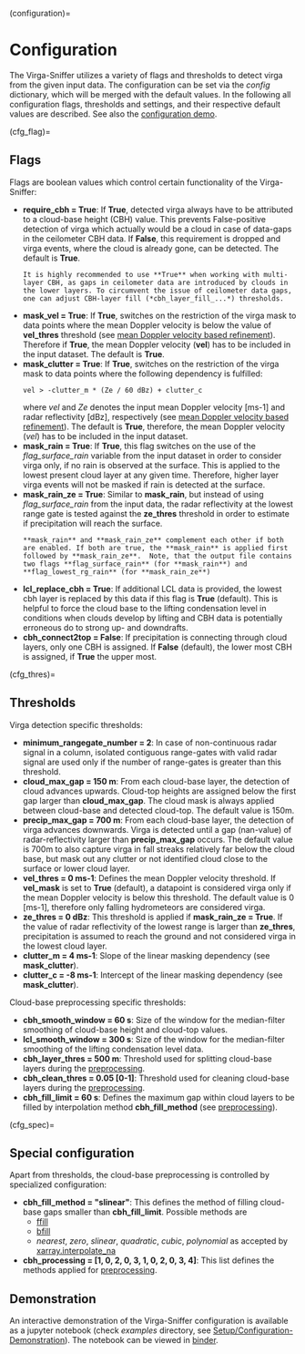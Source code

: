 (configuration)=
# Configuration
The Virga-Sniffer utilizes a variety of flags and thresholds to detect virga from the given input data. The configuration can be set via the *config* dictionary, which will be merged with the 
default values. In the following all configuration flags, thresholds and settings, and their respective default values are described. 
See also the [configuration demo](https://mybinder.org/v2/gh/remsens-lim/virga_sniffer/main?filepath=example/virga-sniffer_config_demo.ipynb).

(cfg_flag)=
## Flags
Flags are boolean values which control certain functionality of the Virga-Sniffer:
 - **require_cbh = True**: If **True**, detected virga always have to be attributed to a cloud-base height (CBH) value. This prevents False-positive detection of virga which actually would be a cloud in case of data-gaps in the ceilometer CBH data. If **False**, this requirement is dropped and virga events, where the cloud is already gone, can be detected. The default is **True**.
   ```{note}
   It is highly recommended to use **True** when working with multi-layer CBH, as gaps in ceilometer data are introduced by clouds in the lower layers. To circumvent the issue of ceilometer data gaps, one can adjust CBH-layer fill (*cbh_layer_fill_...*) thresholds.
   ```
 - **mask_vel = True**: If **True**, switches on the restriction of the virga mask to data points where the mean Doppler velocity is below the value of **vel_thres** threshold (see [mean Doppler velocity 
   based refinement](mvel)). Therefore if 
   **True**, 
   the mean Doppler velocity (**vel**) has to be included in the input dataset. The default is **True**. 
 - **mask_clutter = True**: If **True**, switches on the restriction of the virga mask to data points where the following dependency is fulfilled:
   ```
   vel > -clutter_m * (Ze / 60 dBz) + clutter_c
   ```
   where *vel* and *Ze* denotes the input mean Doppler velocity [ms-1] and radar reflectivity [dBz], respectively (see [mean Doppler velocity based refinement](mvel)). The default is **True**, therefore, 
   the mean Doppler velocity (*vel*) has to be included in 
   the input dataset.
 - **mask_rain = True**: If **True**, this flag switches on the use of the *flag_surface_rain* variable from the input dataset in order to consider virga only, if no rain is observed at the 
   surface. This is applied to the lowest present cloud layer at any given time. Therefore, higher layer virga events will not be masked if rain is detected at the surface.
 - **mask_rain_ze = True**: Similar to **mask_rain**, but instead of using *flag_surface_rain* from the input data, the radar reflectivity at the lowest range gate is tested against the **ze_thres** threshold in order to estimate if precipitation will reach the surface.
   ```{note}
   **mask_rain** and **mask_rain_ze** complement each other if both are enabled. If both are true, the **mask_rain** is applied first followed by **mask_rain_ze**.  Note, that the output file contains two flags **flag_surface_rain** (for **mask_rain**) and **flag_lowest_rg_rain** (for **mask_rain_ze**) 
   ```
 - **lcl_replace_cbh = True**: If additional LCL data is provided, the lowest cbh layer is replaced by this data if this flag is **True** (default). This is helpful to force the cloud base to the lifting condensation level in conditions when clouds develop by lifting and CBH data is potentially erroneous do to strong up- and downdrafts. 
 - **cbh_connect2top = False**: If precipitation is connecting through cloud layers, only one CBH is assigned. If **False** (default), the lower most CBH is assigned, if **True** the upper most.

(cfg_thres)=
## Thresholds
Virga detection specific thresholds:
 - **minimum_rangegate_number = 2**: In case of non-continuous radar signal in a column, isolated contiguous range-gates with valid radar signal are used only if the number of range-gates is greater than this threshold.
 - **cloud_max_gap = 150 m**: From each cloud-base layer, the detection of cloud advances upwards. Cloud-top heights are assigned below the first gap larger than **cloud_max_gap**. The cloud mask is 
   always applied between cloud-base and detected cloud-top. The default value is 150m.
 - **precip_max_gap = 700 m**: From each cloud-base layer, the detection of virga advances downwards. Virga is detected until a gap (nan-value) of radar-reflectivity larger than **precip_max_gap** 
   occurs. The default value is 700m to also capture virga in fall streaks relatively far below the cloud base, but mask out any clutter or not identified cloud close to the surface or lower cloud 
   layer.
 - **vel_thres = 0 ms-1**: Defines the mean Doppler velocity threshold. If **vel_mask** is set to **True** (default), a datapoint is considered virga only if the mean Doppler velocity is below this threshold. 
   The 
   default value is 0 [ms-1], therefore only falling hydrometeors are considered virga.
 - **ze_thres = 0 dBz**: This threshold is applied if **mask_rain_ze = True**. If the value of radar reflectivity of the lowest range is larger than **ze_thres**, precipitation is assumed to reach 
   the ground and not considered virga in the lowest cloud layer. 
 - **clutter_m = 4 ms-1**: Slope of the linear masking dependency (see **mask_clutter**).
 - **clutter_c = -8 ms-1**: Intercept of the linear masking dependency (see **mask_clutter**).

Cloud-base preprocessing specific thresholds:
 - **cbh_smooth_window = 60 s**: Size of the window for the median-filter smoothing of cloud-base height and cloud-top values.
 - **lcl_smooth_window = 300 s**: Size of the window for the median-filter smoothing of the lifting condensation level data.
 - **cbh_layer_thres = 500 m**: Threshold used for splitting cloud-base layers during the [preprocessing](preprocessing).
 - **cbh_clean_thres = 0.05 [0-1]**: Threshold used for cleaning cloud-base layers during the [preprocessing](preprocessing).
 - **cbh_fill_limit = 60 s**: Defines the maximum gap within cloud layers to be filled by interpolation method **cbh_fill_method** (see [preprocessing](preprocessing)).

(cfg_spec)=
## Special configuration
Apart from thresholds, the cloud-base preprocessing is controlled by specialized configuration:
 - **cbh_fill_method = "slinear"**: This defines the method of filling cloud-base gaps smaller than **cbh_fill_limit**. Possible methods are
   - [ffill](https://docs.xarray.dev/en/stable/generated/xarray.DataArray.ffill.html)
   - [bfill](https://docs.xarray.dev/en/stable/generated/xarray.DataArray.bfill.html)
   - *nearest*, *zero*, *slinear*, *quadratic*, *cubic*, *polynomial* as accepted by
     [xarray.interpolate_na](https://docs.xarray.dev/en/stable/generated/xarray.DataArray.interpolate_na.html)
 - **cbh_processing = [1, 0, 2, 0, 3, 1, 0, 2, 0, 3, 4]**: This list defines the methods applied for [preprocessing](preprocessing). 

## Demonstration
An interactive demonstration of the Virga-Sniffer configuration is available as a jupyter notebook (check *examples* directory, see [Setup/Configuration-Demonstration](cfg-demo)).
The notebook can be viewed in
[binder](https://mybinder.org/v2/gh/remsens-lim/virga_sniffer/main?filepath=example/virga-sniffer_config_demo.ipynb).
